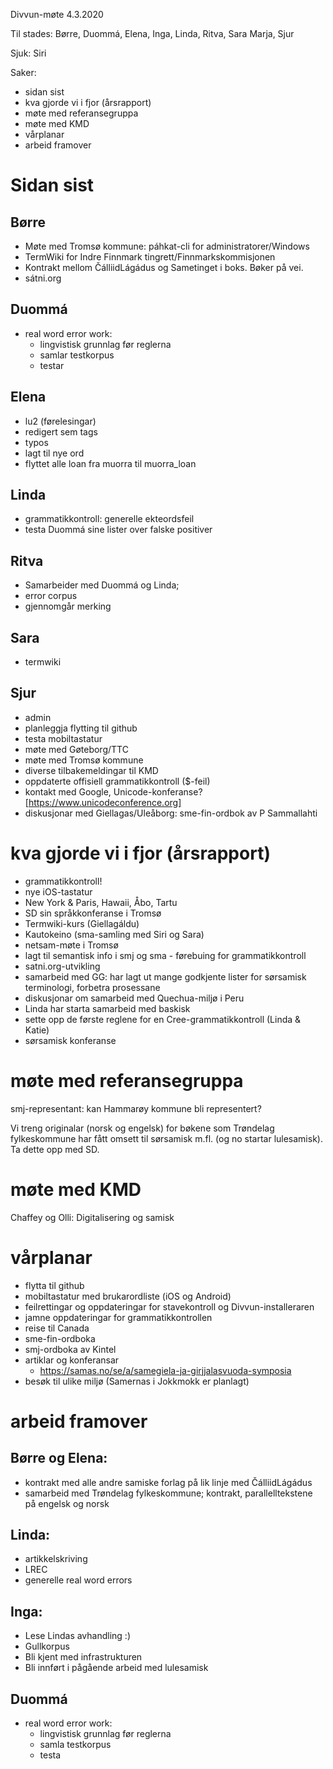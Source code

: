 Divvun-møte 4.3.2020

Til stades: Børre, Duommá, Elena, Inga, Linda, Ritva, Sara Marja, Sjur

Sjuk: Siri

Saker:
* sidan sist
* kva gjorde vi i fjor (årsrapport)
* møte med referansegruppa
* møte med KMD
* vårplanar
* arbeid framover

#  Sidan sist

## Børre
* Møte med Tromsø kommune: páhkat-cli for administratorer/Windows
* TermWiki for Indre Finnmark tingrett/Finnmarkskommisjonen
* Kontrakt mellom ČálliidLágádus og Sametinget i boks. Bøker på vei.
* sátni.org

##  Duommá
* real word error work:
    - lingvistisk grunnlag før reglerna
    - samlar testkorpus
    - testar

## Elena
* lu2 (førelesingar)
* redigert sem tags
* typos
* lagt til nye ord
* flyttet alle loan fra muorra til muorra_loan

## Linda
* grammatikkontroll: generelle ekteordsfeil
* testa Duommá sine lister over falske positiver

## Ritva
* Samarbeider med Duommá og Linda; 
* error corpus
* gjennomgår merking

## Sara
* termwiki

## Sjur
* admin
* planleggja flytting til github
* testa mobiltastatur
* møte med Gøteborg/TTC
* møte med Tromsø kommune
* diverse tilbakemeldingar til KMD
* oppdaterte offisiell grammatikkontroll ($-feil)
* kontakt med Google, Unicode-konferanse? [https://www.unicodeconference.org]
* diskusjonar med Giellagas/Uleåborg: sme-fin-ordbok av P Sammallahti

#  kva gjorde vi i fjor (årsrapport)

* grammatikkontroll!
* nye iOS-tastatur
* New York & Paris, Hawaii, Åbo, Tartu
* SD sin språkkonferanse i Tromsø
* Termwiki-kurs (Giellagáldu)
* Kautokeino (sma-samling med Siri og Sara)
* netsam-møte i Tromsø
* lagt til semantisk info i smj og sma - førebuing for grammatikkontroll
* satni.org-utvikling
* samarbeid med GG: har lagt ut mange godkjente lister for sørsamisk
  terminologi, forbetra prosessane
* diskusjonar om samarbeid med Quechua-miljø i Peru
* Linda har starta samarbeid med baskisk
* sette opp de første reglene for en Cree-grammatikkontroll (Linda & Katie)
* sørsamisk konferanse

#  møte med referansegruppa

smj-representant: kan Hammarøy kommune bli representert?

Vi treng originalar (norsk og engelsk) for bøkene som Trøndelag fylkeskommune
har fått omsett til sørsamisk m.fl. (og no startar lulesamisk). Ta dette opp med
SD.

#  møte med KMD

Chaffey og Olli: Digitalisering og samisk

#  vårplanar

* flytta til github
* mobiltastatur med brukarordliste (iOS og Android)
* feilrettingar og oppdateringar for stavekontroll og Divvun-installeraren
* jamne oppdateringar for grammatikkontrollen
* reise til Canada
* sme-fin-ordboka
* smj-ordboka av Kintel
* artiklar og konferansar 
    - https://samas.no/se/a/samegiela-ja-girjjalasvuoda-symposia
* besøk til ulike miljø (Samernas i Jokkmokk er planlagt)

#  arbeid framover

## Børre og Elena:
* kontrakt med alle andre samiske forlag på lik linje med ČálliidLágádus
* samarbeid med Trøndelag fylkeskommune; kontrakt, parallelltekstene på engelsk
  og norsk

## Linda:
* artikkelskriving
* LREC
* generelle real word errors

## Inga:
* Lese Lindas avhandling :)
* Gullkorpus
* Bli kjent med infrastrukturen
* Bli innført i pågående arbeid med lulesamisk

##  Duommá
* real word error work:
    - lingvistisk grunnlag før reglerna
    - samla testkorpus
    - testa
